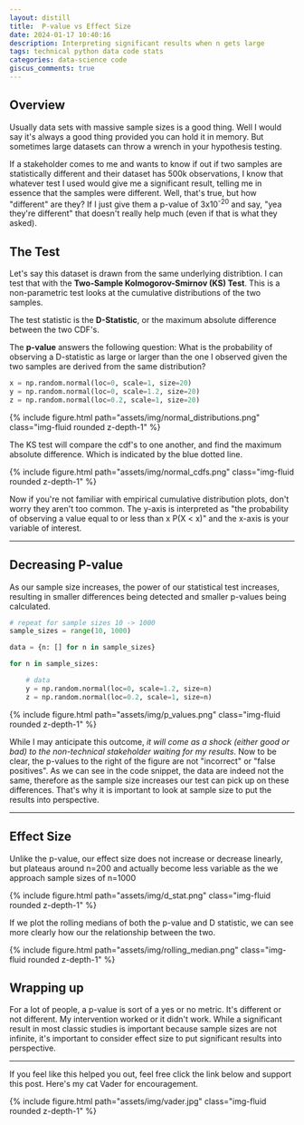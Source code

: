 ```yaml
---
layout: distill
title:  P-value vs Effect Size
date: 2024-01-17 10:40:16
description: Interpreting significant results when n gets large
tags: technical python data code stats
categories: data-science code
giscus_comments: true
---
```


## Overview

Usually data sets with massive sample sizes is a good thing. Well I would say it's always a good thing provided you can hold it in memory. But sometimes large datasets can throw a wrench in your hypothesis testing.

If a stakeholder comes to me and wants to know if out if two samples are statistically different and their dataset has 500k observations, I know that whatever test I used would give me a significant result, telling me in essence that the samples were different. Well, that's true, but how "different" are they? If I just give them a p-value of 3x10<sup>-20</sup> and say, "yea they're different" that doesn't really help much (even if that is what they asked).

## The Test
Let's say this dataset is drawn from the same underlying distribtion. I can test that with the **Two-Sample Kolmogorov-Smirnov (KS) Test**. This is a non-parametric test looks at the cumulative distributions of the two samples.

The test statistic is the **D-Statistic**, or the maximum absolute difference between the two CDF's.

The **p-value** answers the following question: What is the probability of observing a D-statistic as large or larger than the one I observed given the two samples are derived from the same distribution?

```python
x = np.random.normal(loc=0, scale=1, size=20)
y = np.random.normal(loc=0, scale=1.2, size=20)
z = np.random.normal(loc=0.2, scale=1, size=20)
```
<div class="row mt-3">
    <div class="col-sm mt-3 mt-md-0">
        {% include figure.html path="assets/img/normal_distributions.png" class="img-fluid rounded z-depth-1" %}
    </div>
</div>

The KS test will compare the cdf's to one another, and find the maximum absolute difference. Which is indicated by the blue dotted line.

<div class="row mt-3">
    <div class="col-sm mt-3 mt-md-0">
        {% include figure.html path="assets/img/normal_cdfs.png" class="img-fluid rounded z-depth-1" %}
    </div>
</div>

Now if you're not familiar with empirical cumulative distribution plots, don't worry they aren't too common. The y-axis is interpreted as "the probability of observing a value equal to or less than x P(X < x)" and the x-axis is your variable of interest.

<hr>

## Decreasing P-value
As our sample size increases, the power of our statistical test increases, resulting in smaller differences being detected and smaller p-values being calculated.

```python
# repeat for sample sizes 10 -> 1000
sample_sizes = range(10, 1000)

data = {n: [] for n in sample_sizes}

for n in sample_sizes:

    # data
    y = np.random.normal(loc=0, scale=1.2, size=n)
    z = np.random.normal(loc=0.2, scale=1, size=n)
```

<div class="row mt-3">
    <div class="col-sm mt-3 mt-md-0">
        {% include figure.html path="assets/img/p_values.png" class="img-fluid rounded z-depth-1" %}
    </div>
</div>

While I may anticipate this outcome, *it will come as a shock (either good or bad) to the non-technical stakeholder waiting for my results*. Now to be clear, the p-values to the right of the figure are not "incorrect" or "false positives". As we can see in the code snippet, the data are indeed not the same, therefore as the sample size increases our test can pick up on these differences. That's why it is important to look at sample size to put the results into perspective.

<hr>

## Effect Size
Unlike the p-value, our effect size does not increase or decrease linearly, but plateaus around n=200 and actually become less variable as the we approach sample sizes of n=1000

<div class="row mt-3">
    <div class="col-sm mt-3 mt-md-0">
        {% include figure.html path="assets/img/d_stat.png" class="img-fluid rounded z-depth-1" %}
    </div>
</div>

If we plot the rolling medians of both the p-value and D statistic, we can see more clearly how our the relationship between the two.

<div class="row mt-3">
    <div class="col-sm mt-3 mt-md-0">
        {% include figure.html path="assets/img/rolling_median.png" class="img-fluid rounded z-depth-1" %}
    </div>
</div>

## Wrapping up
For a lot of people, a p-value is sort of a yes or no metric. It's different or not different. My intervention worked or it didn't work. While a significant result in most classic studies is important because sample sizes are not infinite, it's important to consider effect size to put significant results into perspective.

<hr>

If you feel like this helped you out, feel free click the link below and support this post. Here's my cat Vader for encouragement.

<div class="row mt-3">
    <div class="col-sm mt-3 mt-md-0">
        {% include figure.html path="assets/img/vader.jpg" class="img-fluid rounded z-depth-1" %}
    </div>
</div>

<script type="text/javascript" src="https://cdnjs.buymeacoffee.com/1.0.0/button.prod.min.js" data-name="bmc-button" data-slug="jdickinson" data-color="#5F7FFF" data-emoji=""  data-font="Lato" data-text="Buy me a coffee" data-outline-color="#000000" data-font-color="#ffffff" data-coffee-color="#FFDD00" ></script>

